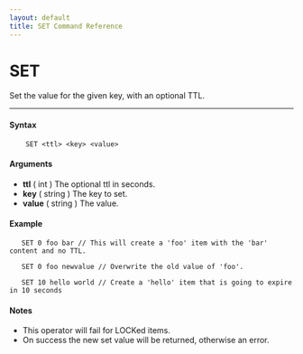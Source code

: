 ```yaml
---
layout: default
title: SET Command Reference 
---
```


# SET

Set the value for the given key, with an optional TTL.  

* * *

#### Syntax

        SET <ttl> <key> <value>  

#### Arguments

* **ttl** ( int ) The optional ttl in seconds.
* **key** ( string ) The key to set.
* **value** ( string ) The value.

#### Example

       SET 0 foo bar // This will create a 'foo' item with the 'bar' content and no TTL.
  
       SET 0 foo newvalue // Overwrite the old value of 'foo'.
  
       SET 10 hello world // Create a 'hello' item that is going to expire in 10 seconds
  

#### Notes

* This operator will fail for LOCKed items.
* On success the new set value will be returned, otherwise an error.
